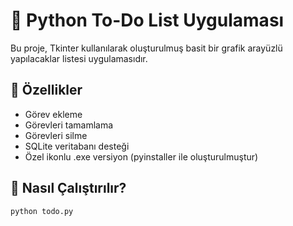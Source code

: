 # 📝 Python To-Do List Uygulaması

Bu proje, Tkinter kullanılarak oluşturulmuş basit bir grafik arayüzlü yapılacaklar listesi uygulamasıdır.

## 🚀 Özellikler

- Görev ekleme
- Görevleri tamamlama
- Görevleri silme
- SQLite veritabanı desteği
- Özel ikonlu .exe versiyon (pyinstaller ile oluşturulmuştur)


## 🧪 Nasıl Çalıştırılır?

```bash
python todo.py
